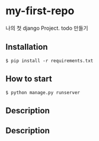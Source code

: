 # my-first-repo

나의 첫 django Project. todo 만들기

## Installation

```shell
$ pip install -r requirements.txt
```

## How to start

```shell
$ python manage.py runserver
```

## Description

<h2>Description</h2>

